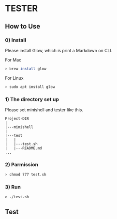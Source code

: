 # TESTER

## How to Use

### 0) Install

Please install Glow, which is print a Markdown on CLI.

For Mac

```zsh
> brew install glow
```

For Linux

```zsh
> sudo apt install glow
```

### 1) The directory set up

Please set minishell and tester like this.

```
Project-DIR
|
|---minishell
|
|---test
|   |
|   |---test.sh
|   |---README.md
...
```

### 2) Parmission

```zsh
> chmod 777 test.sh
```

### 3) Run

```
> ./test.sh
```

## Test



